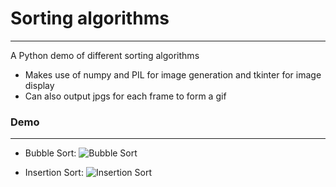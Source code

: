 # Sorting algorithms

---

A Python demo of different sorting algorithms

- Makes use of numpy and PIL for image generation and tkinter for image display
- Can also output jpgs for each frame to form a gif

### Demo
---
- Bubble Sort:
![Bubble Sort](https://tommygymer.github.io/Sorting_algorithms/bubble.gif)

- Insertion Sort:
![Insertion Sort](https://tommygymer.github.io/Sorting_algorithms/insert.gif)
